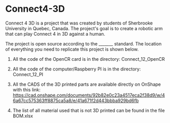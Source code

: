 # Connect4-3D
Connect 4 3D is a project that was created by students of Sherbrooke University in Quebec, Canada. The project's goal is to create a robotic arm that can play Connect 4 in 3D against a human.

The project is open source according to the _______ standard. The location of everything you need to replicate this project is shown below.

1. All the code of the OpenCR card is in the directory: Connect_12_OpenCR

2. All the code of the computer/Raspberry PI is in the directory: Connect_12_PI

3. All the CADS of the 3D printed parts are available directly on OnShape with this link: 
                https://cad.onshape.com/documents/92b82e0c23a4517eca2f38d9/w/46a67cc575363ff8875ca5a8/e/41a671f2d443bbba929bd6fb

4. The list of all material used that is not 3D printed can be found in the file BOM.xlsx